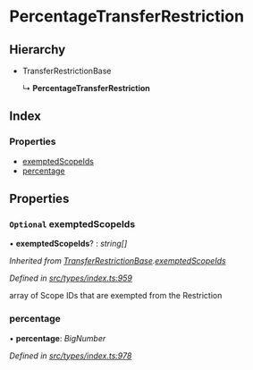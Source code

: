 # PercentageTransferRestriction

## Hierarchy

* TransferRestrictionBase

  ↳ **PercentageTransferRestriction**

## Index

### Properties

* [exemptedScopeIds](percentagetransferrestriction.md#optional-exemptedscopeids)
* [percentage](percentagetransferrestriction.md#percentage)

## Properties

### `Optional` exemptedScopeIds

• **exemptedScopeIds**? : _string\[\]_

_Inherited from_ [_TransferRestrictionBase_](../classes/transferrestrictionbase.md)_._[_exemptedScopeIds_](../classes/transferrestrictionbase.md#optional-exemptedscopeids)

_Defined in_ [_src/types/index.ts:959_](https://github.com/PolymathNetwork/polymesh-sdk/blob/56921667/src/types/index.ts#L959)

array of Scope IDs that are exempted from the Restriction

### percentage

• **percentage**: _BigNumber_

_Defined in_ [_src/types/index.ts:978_](https://github.com/PolymathNetwork/polymesh-sdk/blob/56921667/src/types/index.ts#L978)

